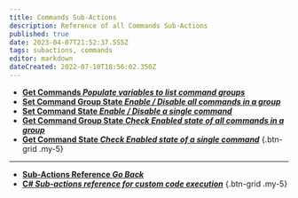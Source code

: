 ```yaml
---
title: Commands Sub-Actions
description: Reference of all Commands Sub-Actions
published: true
date: 2023-04-07T21:52:37.555Z
tags: subactions, commands
editor: markdown
dateCreated: 2022-07-10T18:56:02.350Z
---
```


* [**Get Commands *Populate variables to list command groups***](/Sub-Actions/Commands/Get-Commands)
* [**Set Command Group State *Enable / Disable all commands in a group***](/Sub-Actions/Commands/Set-Command-Group-State)
* [**Set Command State *Enable / Disable a single command***](/Sub-Actions/Commands/Set-Command-State)
* [**Get Command Group State *Check Enabled state of all commands in a group***](/Sub-Actions/Commands/Get-Command-Group-State)
* [**Get Command State *Check Enabled state of a single command***](/Sub-Actions/Commands/Get-Command-State)
{.btn-grid .my-5}

---

- [<i class="mdi mdi-chevron-left"></i>**Sub-Actions Reference *Go Back***](/Sub-Actions)
- [<i class="mdi mdi-code-braces primary--text"></i> **C# *Sub-actions reference for custom code execution***](/Sub-Actions/CSharp)
{.btn-grid .my-5}